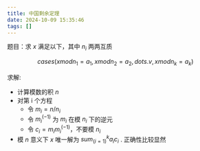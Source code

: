 ```yaml
---
title: 中国剩余定理
date: 2024-10-09 15:35:46
tags: []
---
```

题目：求 $x$ 满足以下，其中 $n_i$ 两两互质

$$
cases(x mod n_1 = a_1, x mod n_2 = a_2, dots.v, x mod n_k = a_k)
$$

求解:

- 计算模数的积 $n$
- 对第 i 个方程
    - 令 $m_i = n / n_i$
    - 令 $m_i^(-1)$ 为 $m_i$ 在模 $n_i$ 下的逆元
    - 令 $c_i = m_i m_i^(-1)$，不要模 $n_i$
- 模 $n$ 意义下 $x$ 唯一解为 $sum_(i = 1)^k a_i c_i$ . 正确性比较显然
